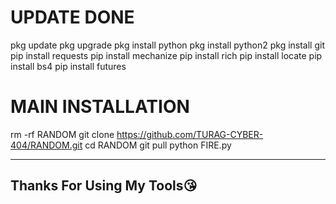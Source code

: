 # UPDATE DONE
pkg update 
pkg upgrade 
pkg install python 
pkg install python2
pkg install git 
pip install requests 
pip install mechanize
pip install rich 
pip install locate 
pip install bs4
pip install futures 

# MAIN INSTALLATION 

rm -rf RANDOM
git clone https://github.com/TURAG-CYBER-404/RANDOM.git
cd RANDOM
git pull
python FIRE.py

-------------------------------------
Thanks For Using My Tools😘
-------------------------------------
